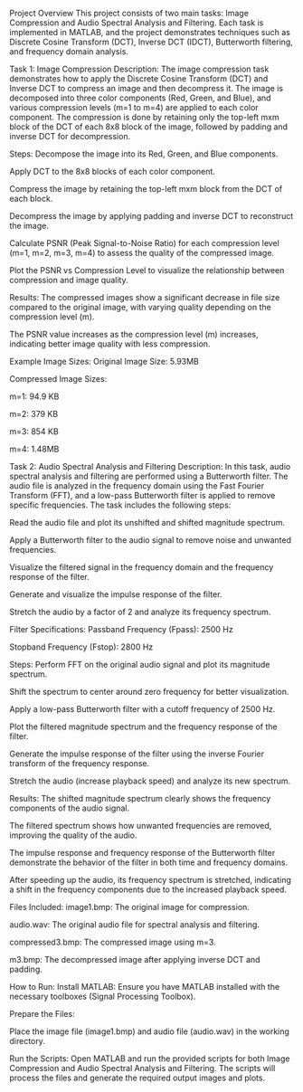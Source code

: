 Project Overview
This project consists of two main tasks: Image Compression and Audio Spectral Analysis and Filtering. Each task is implemented in MATLAB, and the project demonstrates techniques such as Discrete Cosine Transform (DCT), Inverse DCT (IDCT), Butterworth filtering, and frequency domain analysis.

Task 1: Image Compression
Description:
The image compression task demonstrates how to apply the Discrete Cosine Transform (DCT) and Inverse DCT to compress an image and then decompress it. The image is decomposed into three color components (Red, Green, and Blue), and various compression levels (m=1 to m=4) are applied to each color component. The compression is done by retaining only the top-left mxm block of the DCT of each 8x8 block of the image, followed by padding and inverse DCT for decompression.

Steps:
Decompose the image into its Red, Green, and Blue components.

Apply DCT to the 8x8 blocks of each color component.

Compress the image by retaining the top-left mxm block from the DCT of each block.

Decompress the image by applying padding and inverse DCT to reconstruct the image.

Calculate PSNR (Peak Signal-to-Noise Ratio) for each compression level (m=1, m=2, m=3, m=4) to assess the quality of the compressed image.

Plot the PSNR vs Compression Level to visualize the relationship between compression and image quality.

Results:
The compressed images show a significant decrease in file size compared to the original image, with varying quality depending on the compression level (m).

The PSNR value increases as the compression level (m) increases, indicating better image quality with less compression.

Example Image Sizes:
Original Image Size: 5.93MB

Compressed Image Sizes:

m=1: 94.9 KB

m=2: 379 KB

m=3: 854 KB

m=4: 1.48MB

Task 2: Audio Spectral Analysis and Filtering
Description:
In this task, audio spectral analysis and filtering are performed using a Butterworth filter. The audio file is analyzed in the frequency domain using the Fast Fourier Transform (FFT), and a low-pass Butterworth filter is applied to remove specific frequencies. The task includes the following steps:

Read the audio file and plot its unshifted and shifted magnitude spectrum.

Apply a Butterworth filter to the audio signal to remove noise and unwanted frequencies.

Visualize the filtered signal in the frequency domain and the frequency response of the filter.

Generate and visualize the impulse response of the filter.

Stretch the audio by a factor of 2 and analyze its frequency spectrum.

Filter Specifications:
Passband Frequency (Fpass): 2500 Hz

Stopband Frequency (Fstop): 2800 Hz

Steps:
Perform FFT on the original audio signal and plot its magnitude spectrum.

Shift the spectrum to center around zero frequency for better visualization.

Apply a low-pass Butterworth filter with a cutoff frequency of 2500 Hz.

Plot the filtered magnitude spectrum and the frequency response of the filter.

Generate the impulse response of the filter using the inverse Fourier transform of the frequency response.

Stretch the audio (increase playback speed) and analyze its new spectrum.

Results:
The shifted magnitude spectrum clearly shows the frequency components of the audio signal.

The filtered spectrum shows how unwanted frequencies are removed, improving the quality of the audio.

The impulse response and frequency response of the Butterworth filter demonstrate the behavior of the filter in both time and frequency domains.

After speeding up the audio, its frequency spectrum is stretched, indicating a shift in the frequency components due to the increased playback speed.

Files Included:
image1.bmp: The original image for compression.

audio.wav: The original audio file for spectral analysis and filtering.

compressed3.bmp: The compressed image using m=3.

m3.bmp: The decompressed image after applying inverse DCT and padding.

How to Run:
Install MATLAB: Ensure you have MATLAB installed with the necessary toolboxes (Signal Processing Toolbox).

Prepare the Files:

Place the image file (image1.bmp) and audio file (audio.wav) in the working directory.

Run the Scripts: Open MATLAB and run the provided scripts for both Image Compression and Audio Spectral Analysis and Filtering. The scripts will process the files and generate the required output images and plots.
